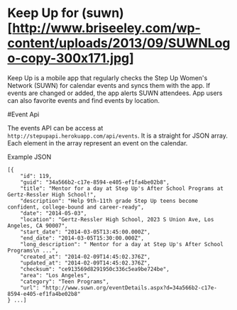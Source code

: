 Keep Up for (suwn)[http://www.briseeley.com/wp-content/uploads/2013/09/SUWNLogo-copy-300x171.jpg]
=======

Keep Up is a mobile app that regularly checks the Step Up Women's Network (SUWN) for calendar events and syncs them with the app. If events are changed or added, the app alerts SUWN attendees. App users can also favorite events and find events by location.

#Event Api

The events API can be access at `http://stepupapi.herokuapp.com/api/events`.  It is a straight for JSON array.  Each element in the array represent an event on the calendar.

Example JSON

    [{
        "id": 119,
        "guid": "34a566b2-c17e-8594-e405-ef1fa4be02b8",
        "title": "Mentor for a day at Step Up's After School Programs at Gertz-Ressler High School!",
        "description": "Help 9th-11th grade Step Up teens become confident, college-bound and career-ready",
        "date": "2014-05-03",
        "location": "Gertz-Ressler High School, 2023 S Union Ave, Los Angeles, CA 90007",
        "start_date": "2014-03-05T13:45:00.000Z",
        "end_date": "2014-03-05T15:30:00.000Z",
        "long_description": " Mentor for a day at Step Up's After School Programs\n ...",
        "created_at": "2014-02-09T14:45:02.376Z",
        "updated_at": "2014-02-09T14:45:02.376Z",
        "checksum": "ce913569d8291950c336c5ea9be724be",
        "area": "Los Angeles",
        "category": "Teen Programs",
        "url": "http://www.suwn.org/eventDetails.aspx?d=34a566b2-c17e-8594-e405-ef1fa4be02b8"
    } ...]

